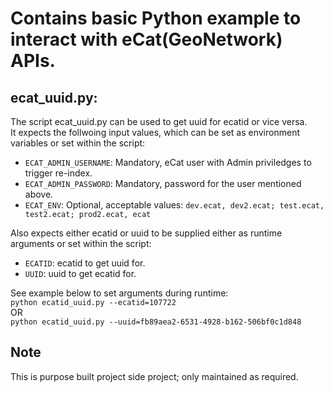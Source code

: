 # Contains basic Python example to interact with eCat(GeoNetwork) APIs.  

## ecat_uuid.py:  
The script ecat_uuid.py can be used to get uuid for ecatid or vice versa.  
It expects the follwoing input values, which can be set as environment variables or set within the script:    
- `ECAT_ADMIN_USERNAME`: Mandatory, eCat user with Admin priviledges to trigger re-index.  
- `ECAT_ADMIN_PASSWORD`: Mandatory, password for the user mentioned above.  
- `ECAT_ENV`: Optional, acceptable values: `dev.ecat, dev2.ecat; test.ecat, test2.ecat; prod2.ecat, ecat`  

Also expects either ecatid or uuid to be supplied either as runtime arguments or set within the script:  
- `ECATID`: ecatid to get uuid for.  
- `UUID`: uuid to get ecatid for. 

See example below to set arguments during runtime:  
`python ecatid_uuid.py --ecatid=107722`  
OR  
`python ecatid_uuid.py --uuid=fb89aea2-6531-4928-b162-506bf0c1d848`

## Note  
This is purpose built project side project; only maintained as required.
